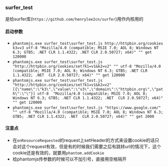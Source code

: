 ### surfer_test
是给surfer库(`https://github.com/henrylee2cn/surfer`)用作内核用的

#### 启动参数
 - `phantomjs.exe surfer_test\surfer_test.js http://httpbin.org/cookies k3=v3 utf-8 "Mozilla/4.0 (compatible; MSIE 7.0; AOL 8; Windows NT 6.3; GTB5; .NET CLR 1.1.4322; .NET
 CLR 2.0.50727; x64)" "" get 120000`
 - `phantomjs.exe surfer_test\surfer_test.js "http://httpbin.org/cookies/set?k1=v1&k2=v2" "" utf-8 "Mozilla/4.0 (compatible; MSIE 7.0; AOL 8; Windows NT 6.3; GTB5; .NET CLR
    1.1.4322; .NET  CLR 2.0.50727; x64)" "" get 120000`
 - `phantomjs.exe surfer_test\surfer_test.js "http://httpbin.org/cookies/set?k1=v1&k2=v2" [{\"name\":\"k3\",\"value\":\"v3\",\"domain\":\"httpbin.org\",\"path\":\"\"}] utf-8  "Mozilla/4.0 (compatible; MSIE 7.0; AOL 8; Windows NT 6.3; GTB5; .NET CLR 1.1.4322; .NET  CLR 2.0.50727; x64)" "" get 120000`
 - `phantomjs.exe surfer_test\surfer_test.js "https://www.google.com/" "" utf-8 "Mozilla/4.0 (compatible; MSIE 7.0; AOL 8; Windows NT 6.3; GTB5; .NET CLR 1.1.4322; .NET  CLR 2.0.50727; x64)" "" get 2000`

#### 注意点
 - 在`onResourceRequested`的request上setHeader的方式来设置cookie的话只会对这个request有效，但是有的时候我们需要之后有跳转url的情况下，这个cookie还是有效的，就要用`phantom.addCookie`
 - 给phantomjs传参数的时候可以不加引号，直接用空格隔开